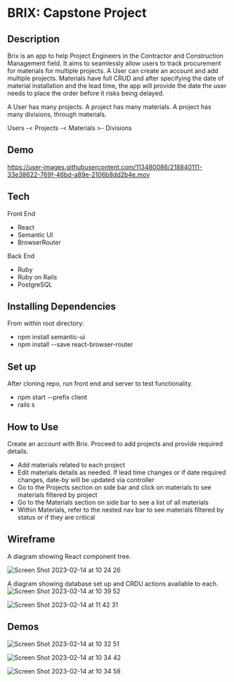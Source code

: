 # BRIX: Capstone Project

## Description

Brix is an app to help Project Engineers in the Contractor and Construction Management field. It aims to seamlessly allow users to track procurement for materials for multiple projects. A User can create an account and add multiple projects. Materials have full CRUD and after specifying the date of material installation and the lead time, the app will provide the date the user needs to place the order before it risks being delayed. 

A User has many projects. A project has many materials. A project has many divisions, through materials. 

Users -< Projects -< Materials >- Divisions

## Demo

https://user-images.githubusercontent.com/113480086/218840111-33e38622-769f-46bd-a89e-2106b8dd2b4e.mov

## Tech
Front End
- React
- Semantic UI
- BrowserRouter

Back End
- Ruby
- Ruby on Rails
- PostgreSQL

## Installing Dependencies
From within root directory: 

- npm install semantic-ui
- npm install --save react-browser-router

## Set up

After cloning repo, run front end and server to test functionality.

- npm start --prefix client
- rails s

## How to Use

Create an account with Brix. Proceed to add projects and provide required details.
- Add materials related to each project
- Edit materials details as needed. If lead time changes or if date required changes, date-by will be updated via controller
- Go to the Projects section on side bar and click on materials to see materials filtered by project
- Go to the Materials section on side bar to see a list of all materials
- Within Materials, refer to the nested nav bar to see materials filtered by status or if they are critical

## Wireframe
A diagram showing React component tree. 

![Screen Shot 2023-02-14 at 10 24 26](https://user-images.githubusercontent.com/113480086/218824701-52f5b01a-6625-4ac9-8886-ace1bbc5aa85.png)

A diagram showing database set up and CRDU actions available to each. 
![Screen Shot 2023-02-14 at 10 39 52](https://user-images.githubusercontent.com/113480086/218827938-c7a4e1e7-6355-456f-b957-7d19cbf92143.png)

![Screen Shot 2023-02-14 at 11 42 31](https://user-images.githubusercontent.com/113480086/218841494-f69255fb-d29c-44cb-80c3-c0d6d9ab0fe9.png)

## Demos
![Screen Shot 2023-02-14 at 10 32 51](https://user-images.githubusercontent.com/113480086/218826951-80795c53-5c67-45cd-bc02-da84ab849274.png)

![Screen Shot 2023-02-14 at 10 34 42](https://user-images.githubusercontent.com/113480086/218826974-0f42c7e3-c00f-4566-95ad-c486562fa3dd.png)

![Screen Shot 2023-02-14 at 10 34 58](https://user-images.githubusercontent.com/113480086/218826987-1444365b-0a1b-4e67-9a5b-ed04631b16d5.png)

